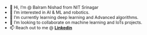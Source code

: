 - 👋 Hi, I’m @ Balram Nishad from NIT Srinagar
- 👀 I’m interested in AI & ML and robotics. 
- 🌱 I’m currently learning deep learning and Advanced algorithms. 
- 💞️ I’m looking to collaborate on machine learning and IoTs projects.
- 📫 Reach out to me @ **[Linkedin](www.linkedin.com/in/balram-nishad)**

<!---
dark524/dark524 is a ✨ special ✨ repository because its `README.md` (this file) appears on your GitHub profile.
You can click the Preview link to take a look at your changes.
--->
